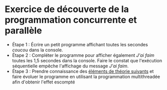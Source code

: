 # Exercice de découverte de la programmation concurrente et parallèle

- Étape 1 : Écrire un petit programme affichant toutes les secondes *coucou* dans la console.
- Étape 2 : Compléter le programme pour afficher également *J'ai faim* toutes les 1,5 secondes dans la console. Faire le constat que l'exécution séquentielle empêche l'affichage du message *J'ai faim*.
- Étape 3 : Prendre connaissance des [éléments de théorie suivants](http://www.jmdoudoux.fr/java/dej/chap-threads.htm) et faire évoluer le programme en utilisant la programmation multithreadée afin d'obtenir l'effet escompté

